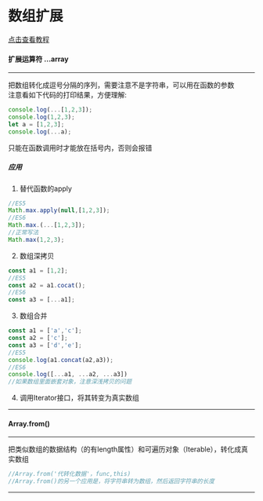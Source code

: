 # 数组扩展
[点击查看教程](http://es6.ruanyifeng.com/#docs/array)  

#### 扩展运算符  ...array
***
把数组转化成逗号分隔的序列，需要注意不是字符串，可以用在函数的参数  
注意看如下代码的打印结果，方便理解:
```javascript
console.log(...[1,2,3]);
console.log(1,2,3);
let a = [1,2,3];
console.log(...a);
```
只能在函数调用时才能放在括号内，否则会报错  
##### 应用
1. 替代函数的apply
```javascript
//ES5
Math.max.apply(null,[1,2,3]);
//ES6
Math.max.(...[1,2,3]);
//正常写法
Math.max(1,2,3);
```
2. 数组深拷贝
```javascript
const a1 = [1,2];
//ES5
const a2 = a1.cocat();
//ES6
const a3 = [...a1];
```
3. 数组合并
```javascript
const a1 = ['a','c'];
const a2 = ['c'];
const a3 = ['d','e'];
//ES5
console.log(a1.concat(a2,a3));
//ES6
console.log([...a1, ...a2, ...a3])
//如果数组里面嵌套对象，注意深浅拷贝的问题
```
4. 调用Iterator接口，将其转变为真实数组
***
#### Array.from()
***
把类似数组的数据结构（的有length属性）和可遍历对象（Iterable），转化成真实数组  
```javascript
//Array.from('代转化数据'，func,this)
//Array.from()的另一个应用是，将字符串转为数组，然后返回字符串的长度
```
***